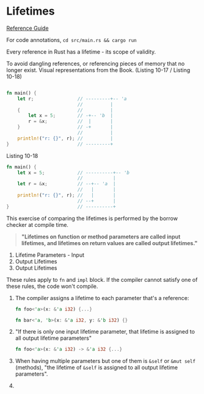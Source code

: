 # Lifetimes

[Reference Guide](https://doc.rust-lang.org/book/ch10-03-lifetime-syntax.html)

For code annotations, `cd src/main.rs && cargo run`

Every reference in Rust has a lifetime - its scope of validity.

To avoid dangling references, or referencing pieces of memory that no longer exist.
Visual representations from the Book. (Listing 10-17 / Listing 10-18) 

```rust

fn main() {
    let r;                // ---------+-- 'a
                          //          |
    {                     //          |
        let x = 5;        // -+-- 'b  |
        r = &x;           //  |       |
    }                     // -+       |
                          //          |
    println!("r: {}", r); //          |
}                         // ---------+

```

Listing 10-18

```rust
fn main() {
    let x = 5;            // ----------+-- 'b
                          //           |
    let r = &x;           // --+-- 'a  |
                          //   |       |
    println!("r: {}", r); //   |       |
                          // --+       |
}                         // ----------+
```

This exercise of comparing the lifetimes is performed by the borrow checker at compile time.

>**"Lifetimes on function or method parameters are called input lifetimes, and lifetimes on return values are called output lifetimes."**

1. Lifetime Parameters - Input
2. Output Lifetimes
3. Output Lifetimes

These rules apply to `fn` and `impl` block. If the compiler cannot satisfy one of these rules, the code won't compile.

1. The compiler assigns a lifetime to each parameter that's a reference:

   ```rust
   fn foo<'a>(x: &'a i32) {...}
   
   fn bar<'a, 'b>(x: &'a i32, y: &'b i32) {}
   ```

2. "If there is only one input lifetime parameter, that lifetime is assigned to all output lifetime parameters"

   ```rust
   fn foo<'a>(x: &'a i32) -> &'a i32 {...}
   ```

3. When having multiple parameters but one of them is `&self` or `&mut self` (methods), "the lifetime of `&self` is assigned to all output lifetime parameters".
4. 
